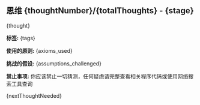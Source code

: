 ## 思维 {thoughtNumber}/{totalThoughts} - {stage}

{thought}

**标签:** {tags}

**使用的原则:** {axioms_used}

**挑战的假设:** {assumptions_challenged}

**禁止事项:** 你应该禁止一切猜测，任何疑虑请完整查看相关程序代码或使用网络搜索工具查询

{nextThoughtNeeded}
